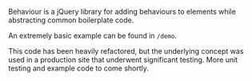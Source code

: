 Behaviour is a jQuery library for adding behaviours to elements while abstracting common boilerplate code.

An extremely basic example can be found in `/demo`.

This code has been heavily refactored, but the underlying concept was used in a production site that underwent significant testing. More unit testing and example code to come shortly.
